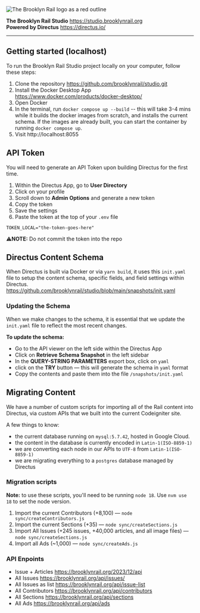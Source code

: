 <img src="https://venice.brooklynrail.org/assets/img/brooklynrail-logo-red.png" alt="The Brooklyn Rail logo as a red outline"/>

**The Brooklyn Rail Studio** https://studio.brooklynrail.org <br/>
**Powered by Directus** https://directus.io/

---

## Getting started (localhost)

To run the Brooklyn Rail Studio project locally on your computer, follow these steps:

1. Clone the repository https://github.com/brooklynrail/studio.git
2. Install the Docker Desktop App https://www.docker.com/products/docker-desktop/
3. Open Docker
4. In the terminal, run `docker compose up --build` -- this will take 3-4 mins while it builds the docker images from scratch, and installs the current schema. If the images are already built, you can start the container by running `docker compose up`.
5. Visit http://localhost:8055

## API Token

You will need to generate an API Token upon building Directus for the first time.

1. Within the Directus App, go to **User Directory**
2. Click on your profile
3. Scroll down to **Admin Options** and generate a new token
4. Copy the token
5. Save the settings
6. Paste the token at the top of your `.env` file

```
TOKEN_LOCAL="the-token-goes-here"
```

:warning:**NOTE:** Do not commit the token into the repo

## Directus Content Schema

When Directus is built via Docker or via `yarn build`, it uses this `init.yaml` file to setup the content schema, specific fields, and field settings within Directus. https://github.com/brooklynrail/studio/blob/main/snapshots/init.yaml

### Updating the Schema

When we make changes to the schema, it is essential that we update the `init.yaml` file to reflect the most recent changes.

**To update the schema:**

- Go to the API viewer on the left side within the Directus App
- Click on **Retrieve Schema Snapshot** in the left sidebar
- In the **QUERY-STRING PARAMETERS** export box, click on `yaml`
- click on the **TRY** button — this will generate the schema in `yaml` format
- Copy the contents and paste them into the file `/snapshots/init.yaml`

## Migrating Content

We have a number of custom scripts for importing all of the Rail content into Directus, via custom APIs that we built into the current Codeigniter site.

A few things to know:

- the current database running on `mysql:5.7.42`, hosted in Google Cloud.
- the content in the database is currently encoded in `Latin-1(ISO-8859-1)`
- we are converting each node in our APIs to `UTF-8` from `Latin-1(ISO-8859-1)`
- we are migrating everything to a `postgres` database managed by Directus

### Migration scripts

**Note:** to use these scripts, you'll need to be running `node 18`. Use `nvm use 18` to set the node version.

1. Import the current Contributors (+8,100) — `node sync/createContributors.js`
2. Import the current Sections (+35) — `node sync/createSections.js`
3. Import All Issues (+245 issues, +40,000 articles, and all image files) — `node sync/createSections.js`
4. Import all Ads (~1,000) — `node sync/createAds.js`

### API Enpoints

- Issue + Articles https://brooklynrail.org/2023/12/api
- All Issues https://brooklynrail.org/api/issues/
- All Issues as list https://brooklynrail.org/api/issue-list
- All Contributors https://brooklynrail.org/api/contributors
- All Sections https://brooklynrail.org/api/sections
- All Ads https://brooklynrail.org/api/ads
